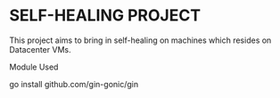 # SELF-HEALING PROJECT

This project aims to bring in self-healing on machines which resides on Datacenter VMs.

Module Used

go install github.com/gin-gonic/gin
